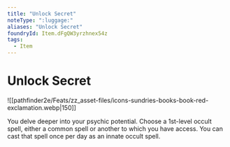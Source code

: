 ```yaml
---
title: "Unlock Secret"
noteType: ":luggage:"
aliases: "Unlock Secret"
foundryId: Item.dFgQW3yrzhnex54z
tags:
  - Item
---
```


# Unlock Secret
![[pathfinder2e/Feats/zz_asset-files/icons-sundries-books-book-red-exclamation.webp|150]]

You delve deeper into your psychic potential. Choose a 1st-level occult spell, either a common spell or another to which you have access. You can cast that spell once per day as an innate occult spell.
